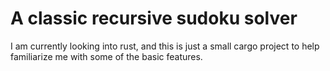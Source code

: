 # A classic recursive sudoku solver
I am currently looking into rust, and this is just a small cargo project to help familiarize me with some of the basic features.
